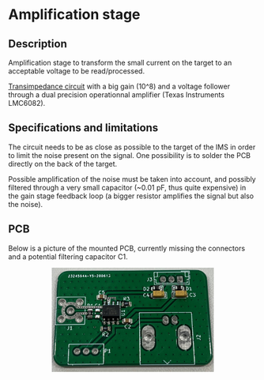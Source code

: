 # Amplification stage

## Description

Amplification stage to transform the small current on the target to an acceptable voltage to be read/processed. 

[Transimpedance circuit](https://en.wikipedia.org/wiki/Transimpedance_amplifier) with a big gain (10^8) and a voltage follower through a dual precision operationnal amplifier (Texas Instruments LMC6082).

## Specifications and limitations

The circuit needs to be as close as possible to the target of the IMS in order to limit the noise present on the signal. One possibility is to solder the PCB directly on the back of the target. 

Possible amplification of the noise must be taken into account, and possibly filtered through a very small capacitor (~0.01 pF, thus quite expensive) in the gain stage feedback loop (a bigger resistor amplifies the signal but also the noise).

## PCB

Below is a picture of the mounted PCB, currently missing the connectors and a potential filtering capacitor C1. 

<p align="center">
    <img src="ampli_mounted.JPG" width="65%" alt>
</p>

